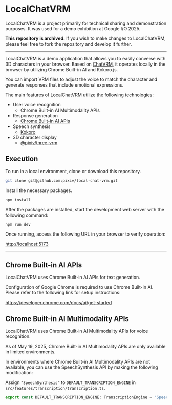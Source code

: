 # LocalChatVRM

LocalChatVRM is a project primarily for technical sharing and demonstration purposes. It was used for a demo exhibition at Google I/O 2025.

**This repository is archived.**
If you wish to make changes to LocalChatVRM, please feel free to fork the repository and develop it further.

---

LocalChatVRM is a demo application that allows you to easily converse with 3D characters in your browser. Based on [ChatVRM](https://github.com/pixiv/ChatVRM), it operates locally in the browser by utilizing Chrome Built-in AI and Kokoro.js.

You can import VRM files to adjust the voice to match the character and generate responses that include emotional expressions.

The main features of LocalChatVRM utilize the following technologies:

- User voice recognition
    - Chrome Built-in AI Multimodality APIs
- Response generation
    - [Chrome Built-in AI APIs](https://developer.chrome.com/docs/ai/built-in)
- Speech synthesis
    - [Kokoro](https://github.com/hexgrad/kokoro)
- 3D character display
    - [@pixiv/three-vrm](https://github.com/pixiv/three-vrm)

## Execution

To run in a local environment, clone or download this repository.

```bash
git clone git@github.com:pixiv/local-chat-vrm.git
```

Install the necessary packages.

```bash
npm install
```

After the packages are installed, start the development web server with the following command:

```bash
npm run dev
```

Once running, access the following URL in your browser to verify operation:

[http://localhost:5173](http://localhost:5173)

-----

## Chrome Built-in AI APIs

LocalChatVRM uses Chrome Built-in AI APIs for text generation.

Configuration of Google Chrome is required to use Chrome Built-in AI. Please refer to the following link for setup instructions:

https://developer.chrome.com/docs/ai/get-started

## Chrome Built-in AI Multimodality APIs

LocalChatVRM uses Chrome Built-in AI Multimodality APIs for voice recognition.

As of May 19, 2025, Chrome Built-in AI Multimodality APIs are only available in limited environments.

In environments where Chrome Built-in AI Multimodality APIs are not available, you can use the SpeechSynthesis API by making the following modification:

Assign `"SpeechSynthesis"` to `DEFAULT_TRANSCRIPTION_ENGINE` in `src/features/transcription/transcription.ts`.

```typescript
export const DEFAULT_TRANSCRIPTION_ENGINE: TranscriptionEngine = "SpeechSynthesis";
```
